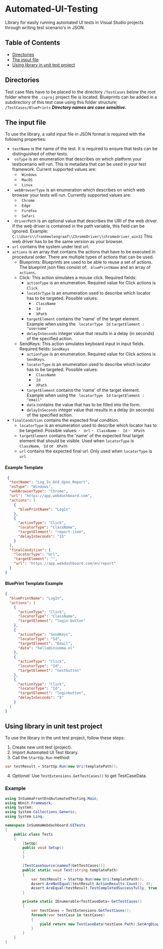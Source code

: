 # Automated-UI-Testing
Library for easily running automated UI tests in Visual Studio projects through writing test scenario's in JSON.

## Table of Contents
- [Directories](#directories)
- [The input file](#the-input-file)
- [Using library in unit test project](#using-library-in-unit-test-project)
## Directories
Test case files have to be placed to the directory ``` /TestCases ``` below the root folder where the ``` .csproj ``` project file is located.
Blueprints can be added in a subdirectory of this test case using this folder structure; ``` /TestCases/BluePrints ```
***Directory names are case sensitive.***


## The input file
To use the library, a valid input file in JSON format is required with the following properties:
 - ``` testName ``` is the name of the test. It is required to ensure that tests can be distinguished of other tests.
 - ``` osType``` is an enumeration that describes on which platform your testscenario will run. This is metadata that can be used in your test framework. Current supported values are:
	- ``` Windows```
	- ``` MacOS```
	- ``` Linux```
 - ``` webBrowserType``` is an enumeration which describes on which web browser your tests will run. Currently supported values are:
	- ``` Chrome```
	- ``` Edge```
	- ``` FireFox```
	- ``` Safari```
 - ``` driverPath``` is an optional value that describes the URI of the web driver. If the web driver is contained in the path variable, this field can be ignored. Example: ``` C:\\Users\\frankmolengraaf\\ChromeDriver\\chromedriver_win32```
This web driver has to be the same version as your browser.
 - ``` url ``` contains the system under test url.
 - ``` actions ``` is an array that contains the actions that have to be executed in procedural order. There are multiple types of actions that can be used.
	 - Blueprints: Blueprints are used to be able to reuse a set of actions. The blueprint json files consist of:  ``` bluePrintName``` and an array of ``` actions ```.  
	 - Click: This action simulates a mouse click. Required fields:
		 - ``` actionType ``` is an enumeration. Required value for Click actions is ``` Click ```.
		 - ``` locatorType ``` is an enumeration used to describe which locator has to be targeted. Possible values:
			 - ``` ClassName```
			 - ``` Id```
			 - ``` XPath```			 
		 - ``` targetElement ``` contains the 'name' of the target element.
		 Example when using the ``` locatorType``` ``` Id``` ``` targetElement : "username" ```
		 - ```delayInSeconds``` integer value that results in a delay (in seconds) of the specified action.
	  - SendKeys: This action simulates keyboard input in input fields. Required fields: ```SendKeys```
		  - ``` actionType ``` is an enumeration. Required value for Click actions is ``` SendKeys ```.
		 - ``` locatorType ``` is an enumeration used to describe which locator has to be targeted. Possible values:
			 - ``` ClassName```
			 - ``` Id```
			 - ``` XPath```			 
		 - ``` targetElement ``` contains the 'name' of the target element.
		 Example when using the ``` locatorType``` ``` Id``` ``` targetElement : "email" ```
		- ``` data ```  contains the value that has to be filled into the form.
		- ```delayInSeconds``` integer value that results in a delay (in seconds) of the specified action.
- ```finalCondition``` contains the expected final condition.
	- ```locatorType``` is an enumeration used to describe which locator has to be targeted. Possible values:
			 - ``` Url```
			 - ``` ClassName```
			 - ``` Id```
			 - ``` XPath```		
	 - 	 ``` targetElement ``` contains the 'name' of the expected final target element that should be visible. Used when ```locatorType``` is ``` ClassName```, ``` Id``` or ``` XPath``` 
	- ```url``` contains the expected final url. Only used when ```locatorType``` is ```url```
#### Example Template

```json
 {
  "testName": "Log_In_And_Open_Report",
  "osType": "Windows",
  "webBrowserType": "Chrome",
  "url": "https://app.webdashboard.com",
  "actions": [
    {
      "bluePrintName": "LogIn"
    },
    {
      "actionType": "Click",
      "locatorType": "ClassName",
      "targetElement": "report-item",
      "delayInSeconds": "15"
    }
  ],
  "finalCondition": {
    "locatorType": "Url",
    "targetElement": "",
    "url": "https://app.webdashboard.com/en/report"
  }
}
```
#### BluePrint Template Example

```json
{
  "bluePrintName": "LogIn",
  "actions": [
    {
      "actionType": "Click",
      "locatorType": "ClassName",
      "targetElement": "login-button"
    },
    {
      "actionType": "SendKeys",
      "locatorType": "Id",
      "targetElement": "Email",
      "data": "hello@insumma.nl"
    },
    {
      "actionType": "Click",
      "locatorType": "Id",
      "targetElement": "nextbutton"
    },
    {
      "actionType": "Click",
      "locatorType": "Id",
      "targetElement": "loginbutton",
      "delayInSeconds": "5"
    }
  ]
}
```

## Using library in unit test project
To use the library in the unit test project, follow these steps:
1. Create new unit test (project).
2. Import Automated UI Test library.
3. Call the `StartUp.Run` method:
```csharp
var testResult = StartUp.Run(new Uri(templatePath));
```
4. *Optional:* Use `TestExtensions.GetTestCases()` to get TestCaseData.
### Example
```csharp
using InSummaFrontEndAutomatedTesting.Main;
using NUnit.Framework;
using System;
using System.Collections.Generic;
using System.Linq;

namespace InSummaWebdashboard.UITests
{
    public class Tests
    {
        [SetUp]
        public void Setup()
        {
        }

        [TestCaseSource(nameof(GetTestCases))]
        public static void Test(string templatePath)
        {
            var testResult = StartUp.Run(new Uri(templatePath));
            Assert.AreNotEqual(testResult.ActionResults.Count(), 0);
            Assert.AreEqual(testResult.TestCompletedSuccessfully, true);
        }

        private static IEnumerable<TestCaseData> GetTestCases()
        {
            var testCases = TestExtensions.GetTestCases();
            foreach(var testCase in testCases)
            {
                yield return new TestCaseData(testCase.Path).SetArgDisplayNames(testCase.Name);
            }
        }
    }
}
```
